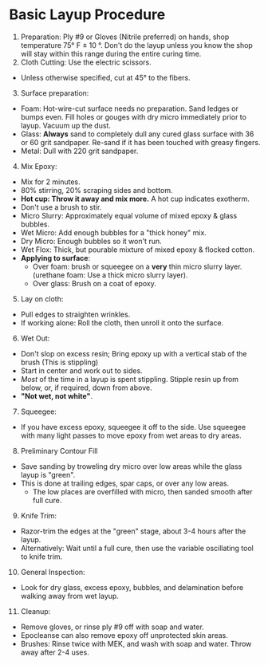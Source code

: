 # Basic Layup Procedure

<!-- This is an updated copy of the Basic Layup Procedure page, from Chapter 3, page 19 of the Cozy Mark IV plans -->

1. Preparation: Ply \#9 or Gloves (Nitrile preferred) on hands, shop temperature 75° F ± 10 °. Don't do the layup unless you know the shop will stay within this range during the entire curing time.
2. Cloth Cutting: Use the electric scissors.
  - Unless otherwise specified, cut at 45° to the fibers.
3. Surface preparation:
  - Foam: Hot-wire-cut surface needs no preparation. Sand ledges or bumps even. Fill holes or gouges with dry micro immediately prior to layup. Vacuum up the dust.
  - Glass: **Always** sand to completely dull any cured glass surface with 36 or 60 grit sandpaper. Re-sand if it has been touched with greasy fingers.
  - Metal: Dull with 220 grit sandpaper.
4. Mix Epoxy:
  - Mix for 2 minutes.
  - 80% stirring, 20% scraping sides and bottom.
  - **Hot cup: Throw it away and mix more.** A hot cup indicates exotherm.
  - Don't use a brush to stir.
  - Micro Slurry: Approximately equal volume of mixed epoxy & glass bubbles.
  - Wet Micro: Add enough bubbles for a "thick honey" mix.
  - Dry Micro: Enough bubbles so it won't run.
  - Wet Flox: Thick, but pourable mixture of mixed epoxy & flocked cotton.
  - **Applying to surface**:
    - Over foam: brush or squeegee on a **very** thin micro slurry layer. (urethane foam: Use a thick micro slurry layer).
    - Over glass: Brush on a coat of epoxy.
5. Lay on cloth:
  - Pull edges to straighten wrinkles.
  - If working alone: Roll the cloth, then unroll it onto the surface.
6. Wet Out:
  - Don't slop on excess resin; Bring epoxy up with a vertical stab of the brush (This is stippling)
  - Start in center and work out to sides.
  - *Most* of the time in a layup is spent stippling. Stipple resin up from below, or, if required, down from above.
  - **"Not wet, not white"**.
7. Squeegee:
  - If you have excess epoxy, squeegee it off to the side. Use squeegee with many light passes to move epoxy from wet areas to dry areas.
8. Preliminary Contour Fill
  - Save sanding by troweling dry micro over low areas while the glass layup is "green".
  - This is done at trailing edges, spar caps, or over any low areas.
    - The low places are overfilled with micro, then sanded smooth after full cure.
9. Knife Trim:
  - Razor-trim the edges at the "green" stage, about 3-4 hours after the layup.
  - Alternatively: Wait until a full cure, then use the variable oscillating tool to knife trim.
10. General Inspection:
  - Look for dry glass, excess epoxy, bubbles, and delamination before walking away from wet layup.
11. Cleanup:
  - Remove gloves, or rinse ply \#9 off with soap and water.
  - Epocleanse can also remove epoxy off unprotected skin areas.
  - Brushes: Rinse twice with MEK, and wash with soap and water. Throw away after 2-4 uses.
